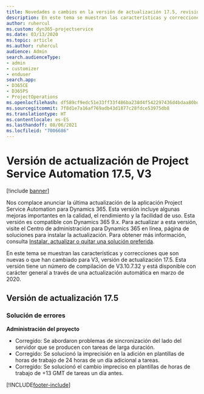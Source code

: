 ```yaml
---
title: Novedades o cambios en la versión de actualización 17.5, revisión, V3, de Project Service Automation
description: En este tema se muestran las características y correcciones que están disponibles en la versión de actualización 17.5, V3, de Project Service Automation.
author: ruhercul
ms.custom: dyn365-projectservice
ms.date: 03/13/2020
ms.topic: article
ms.author: ruhercul
audience: Admin
search.audienceType:
- admin
- customizer
- enduser
search.app:
- D365CE
- D365PS
- ProjectOperations
ms.openlocfilehash: df589cf9edc51e33ff33f486ba238d4f542297436d4bdaa80bd8af59b65e7481
ms.sourcegitcommit: 7f8d1e7a16af769adb43d1877c28fdce53975db8
ms.translationtype: HT
ms.contentlocale: es-ES
ms.lasthandoff: 08/06/2021
ms.locfileid: "7006686"
---
```

# <a name="project-service-automation-update-release-175-v3"></a>Versión de actualización de Project Service Automation 17.5, V3

[!include [banner](../includes/psa-now-project-operations.md)]

Nos complace anunciar la última actualización de la aplicación Project Service Automation para Dynamics 365. Esta versión incluye algunas mejoras importantes en la calidad, el rendimiento y la facilidad de uso.  Esta versión es compatible con Dynamics 365 9.x. Para actualizar a esta versión, visite el Centro de administración para Dynamics 365 en línea, página de soluciones para instalar la actualización. Para obtener más información, consulta [Instalar, actualizar o quitar una solución preferida](/power-platform/admin/install-remove-preferred-solution).

En este tema se muestran las características y correcciones que son nuevas o que han cambiado para V3, versión de actualización 17.5. Esta versión tiene un número de compilación de V3.10.7.32 y está disponible con carácter general a través de una actualización automática en marzo de 2020.


## <a name="update-release-175"></a>Versión de actualización 17.5

### <a name="bug-fixes"></a>Solución de errores


**Administración del proyecto**

- Corregido: Se abordaron problemas de sincronización del lado del servidor que se producen con tareas de larga duración.
- Corregido: Se solucionó la imprecisión en la adición en plantillas de horas de trabajo de 24 horas de un día adicional a tareas.
- Corregido: Se solucionó el cambio impreciso en plantillas de horas de trabajo de +13 GMT de tareas un día antes.



[!INCLUDE[footer-include](../includes/footer-banner.md)]